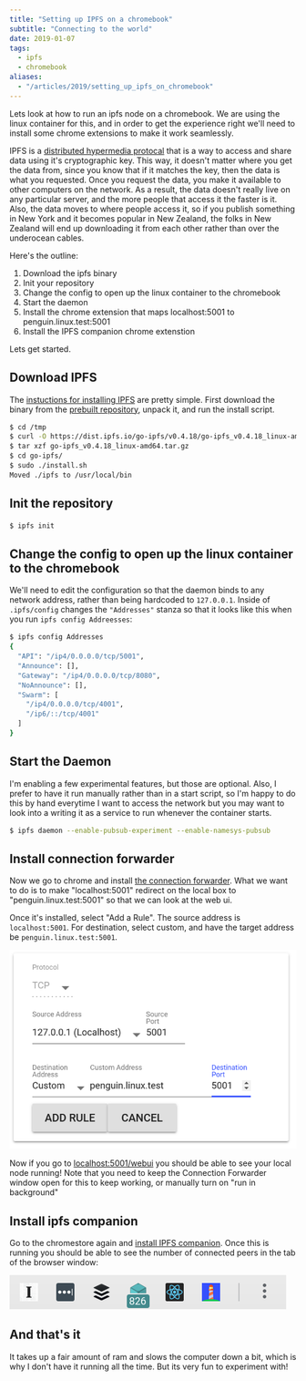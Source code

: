 ```yaml
---
title: "Setting up IPFS on a chromebook"
subtitle: "Connecting to the world"
date: 2019-01-07
tags:
  - ipfs
  - chromebook
aliases:
  - "/articles/2019/setting_up_ipfs_on_chromebook"
---
```


Lets look at how to run an ipfs node on a chromebook. We are using the linux container for this, and in order to get the experience right we'll need to install some chrome extensions to make it work seamlessly.

<!--more-->

IPFS is a [distributed hypermedia protocal](https://ipfs.io) that is a way to access and share data using it's cryptographic key. This way, it doesn't matter where you get the data from, since you know that if it matches the key, then the data is what you requested. Once you request the data, you make it available to other computers on the network. As a result, the data doesn't really live on any particular server, and the more people that access it the faster is it. Also, the data moves to where people access it, so if you publish something in New York and it becomes popular in New Zealand, the folks in New Zealand will end up downloading it from each other rather than over the underocean cables.

Here's the outline:

1. Download the ipfs binary
2. Init your repository
3. Change the config to open up the linux container to the chromebook
4. Start the daemon
5. Install the chrome extension that maps localhost:5001 to penguin.linux.test:5001
6. Install the IPFS companion chrome extenstion

Lets get started.

## Download IPFS

The [instuctions for installing IPFS](https://docs.ipfs.io/introduction/install/) are pretty simple. First download the binary from the [prebuilt repository](https://dist.ipfs.io/#go-ipfs), unpack it, and run the install script.

```bash
$ cd /tmp
$ curl -O https://dist.ipfs.io/go-ipfs/v0.4.18/go-ipfs_v0.4.18_linux-amd64.tar.gz
$ tar xzf go-ipfs_v0.4.18_linux-amd64.tar.gz
$ cd go-ipfs/
$ sudo ./install.sh
Moved ./ipfs to /usr/local/bin
```

## Init the repository

```bash
$ ipfs init
```

## Change the config to open up the linux container to the chromebook

We'll need to edit the configuration so that the daemon binds to any network address, rather than being hardcoded to `127.0.0.1`. Inside of `.ipfs/config` changes the `"Addresses"` stanza so that it looks like this when you run `ipfs config Addreesses`:

```bash
$ ipfs config Addresses
{
  "API": "/ip4/0.0.0.0/tcp/5001",
  "Announce": [],
  "Gateway": "/ip4/0.0.0.0/tcp/8080",
  "NoAnnounce": [],
  "Swarm": [
    "/ip4/0.0.0.0/tcp/4001",
    "/ip6/::/tcp/4001"
  ]
}
```

## Start the Daemon

I'm enabling a few experimental features, but those are optional. Also, I prefer to have it run manually rather than in a start script, so I'm happy to do this by hand everytime I want to access the network but you may want to look into a writing it as a service to run whenever the container starts.

```bash
$ ipfs daemon --enable-pubsub-experiment --enable-namesys-pubsub

```

## Install connection forwarder

Now we go to chrome and install [the connection forwarder](https://chrome.google.com/webstore/detail/connection-forwarder/ahaijnonphgkgnkbklchdhclailflinn/reviews). What we want to do is to make "localhost:5001" redirect on the local box to "penguin.linux.test:5001" so that we can look at the web ui.

Once it's installed, select "Add a Rule". The source address is `localhost:5001`. For destination, select custom, and have the target address be `penguin.linux.test:5001`.

<img src="screenshot.png" class="img-fluid" alt="config screenshot"/>

Now if you go to [localhost:5001/webui](http://localhost:5001/webui) you should be able to see your local node running! Note that you need to keep the Connection Forwarder window open for this to keep working, or manually turn on "run in background"

## Install ipfs companion

Go to the chromestore again and [install IPFS companion](https://chrome.google.com/webstore/detail/ipfs-companion/nibjojkomfdiaoajekhjakgkdhaomnch?hl=en). Once this is running you should be able to see the number of connected peers in the tab of the browser window:

<img src="extension.png" class="img-fluid" alt="extension screenshot"/>

## And that's it

It takes up a fair amount of ram and slows the computer down a bit, which is why I don't have it running all the time. But its very fun to experiment with!

